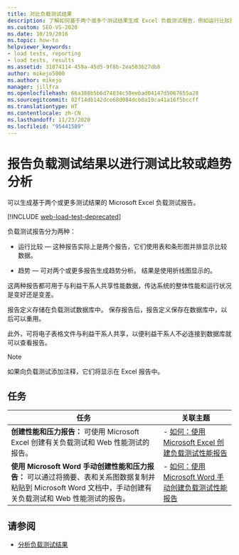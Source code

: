 ```yaml
---
title: 对比负载测试结果
description: 了解如何基于两个或多个测试结果生成 Excel 负载测试报告，例如运行比较报告和趋势报告。
ms.custom: SEO-VS-2020
ms.date: 10/19/2016
ms.topic: how-to
helpviewer_keywords:
- load tests, reporting
- load tests, results
ms.assetid: 31874114-459a-45d5-9f8b-2ea503627db8
author: mikejo5000
ms.author: mikejo
manager: jillfra
ms.openlocfilehash: 66a388b5b6d74834c58eebad04147d5067655a28
ms.sourcegitcommit: 02f14db142dce68d084dcb0a19ca41a16f5bccff
ms.translationtype: HT
ms.contentlocale: zh-CN
ms.lasthandoff: 11/23/2020
ms.locfileid: "95441589"
---
```

# <a name="report-load-tests-results-for-test-comparisons-or-trend-analysis"></a>报告负载测试结果以进行测试比较或趋势分析

可以生成基于两个或更多测试结果的 Microsoft Excel 负载测试报告。

[!INCLUDE [web-load-test-deprecated](includes/web-load-test-deprecated.md)]

负载测试报告分为两种：

- 运行比较 &mdash; 这种报告实际上是两个报告，它们使用表和条形图并排显示比较数据。

- 趋势 &mdash; 可对两个或更多报告生成趋势分析。 结果是使用折线图显示的。

这两种报告都可用于与利益干系人共享性能数据，传达系统的整体性能和运行状况是变好还是变差。

报告定义存储在负载测试数据库中。 保存报告后，报告定义保存在数据库中，以后可以重用。

此外，可将电子表格文件与利益干系人共享，以便利益干系人不必连接到数据库就可以查看报告。

> [!NOTE]
> 如果向负载测试添加注释，它们将显示在 Excel 报告中。

## <a name="tasks"></a>任务

|任务|关联主题|
|-|-|
|**创建性能和压力报告：** 可使用 Microsoft Excel 创建有关负载测试和 Web 性能测试的报告。|- [如何：使用 Microsoft Excel 创建负载测试性能报告](../test/how-to-create-load-test-performance-reports-using-microsoft-excel.md)|
|**使用 Microsoft Word 手动创建性能和压力报告：** 可以通过将摘要、表和关系图数据复制并粘贴到 Microsoft Word 文档中，手动创建有关负载测试和 Web 性能测试的报告。|- [如何：使用 Microsoft Word 手动创建负载测试性能报告](../test/how-to-manually-create-a-load-test-performance-report-using-microsoft-word.md)|

## <a name="see-also"></a>请参阅

- [分析负载测试结果](../test/analyze-load-test-results-using-the-load-test-analyzer.md)
